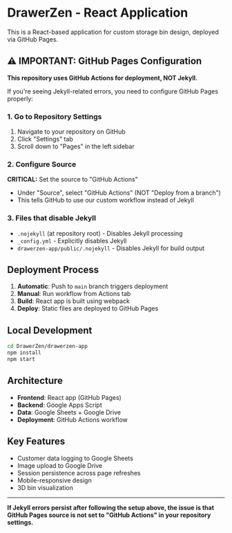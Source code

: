 # DrawerZen - React Application

This is a React-based application for custom storage bin design, deployed via GitHub Pages.

## ⚠️ IMPORTANT: GitHub Pages Configuration

**This repository uses GitHub Actions for deployment, NOT Jekyll.**

If you're seeing Jekyll-related errors, you need to configure GitHub Pages properly:

### 1. Go to Repository Settings
1. Navigate to your repository on GitHub
2. Click "Settings" tab
3. Scroll down to "Pages" in the left sidebar

### 2. Configure Source
**CRITICAL:** Set the source to "GitHub Actions"
- Under "Source", select "GitHub Actions" (NOT "Deploy from a branch")
- This tells GitHub to use our custom workflow instead of Jekyll

### 3. Files that disable Jekyll
- `.nojekyll` (at repository root) - Disables Jekyll processing
- `_config.yml` - Explicitly disables Jekyll
- `drawerzen-app/public/.nojekyll` - Disables Jekyll for build output

## Deployment Process

1. **Automatic**: Push to `main` branch triggers deployment
2. **Manual**: Run workflow from Actions tab
3. **Build**: React app is built using webpack
4. **Deploy**: Static files are deployed to GitHub Pages

## Local Development

```bash
cd DrawerZen/drawerzen-app
npm install
npm start
```

## Architecture

- **Frontend**: React app (GitHub Pages)
- **Backend**: Google Apps Script
- **Data**: Google Sheets + Google Drive
- **Deployment**: GitHub Actions workflow

## Key Features

- Customer data logging to Google Sheets
- Image upload to Google Drive
- Session persistence across page refreshes
- Mobile-responsive design
- 3D bin visualization

---

**If Jekyll errors persist after following the setup above, the issue is that GitHub Pages source is not set to "GitHub Actions" in your repository settings.**
